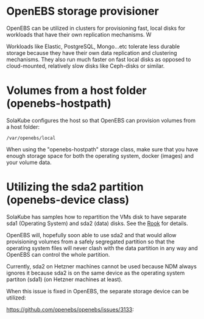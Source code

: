 # OpenEBS storage provisioner

OpenEBS can be utilized in clusters for provisioning fast, local disks for workloads that have their own replication mechanisms. W

Workloads like Elastic, PostgreSQL, Mongo...etc tolerate less durable storage because they have their own data replication and clustering mechanisms. They also run much faster on fast local disks as opposed to cloud-mounted, relatively slow disks like Ceph-disks or similar.

# Volumes from a host folder (openebs-hostpath)

SolaKube configures the host so that OpenEBS can provision volumes from a host folder:

~~~
/var/openebs/local
~~~

When using the "openebs-hostpath" storage class, make sure that you have enough storage space for both the operating system, docker (images) and your volume data.  


# Utilizing the sda2 partition (openebs-device class)

SolaKube has samples how to repartition the VMs disk to have separate sda1 (Operating System) and sda2 (data) disks. See the [Rook](rook.md) for details.

OpenEBS will, hopefully soon able to use sda2 and that would allow provisioning volumes from a safely segregated partition so that the operating system files will never clash with the data partition in any way and OpenEBS can control the whole partition.

Currently, sda2 on Hetzner machines cannot be used because NDM always ignores it because sda2 is on the same device as the operating system partiton (sda1)  (on Hetzner machines at least).

When this issue is fixed in OpenEBS, the separate storage device can be utilized:

https://github.com/openebs/openebs/issues/3133:
